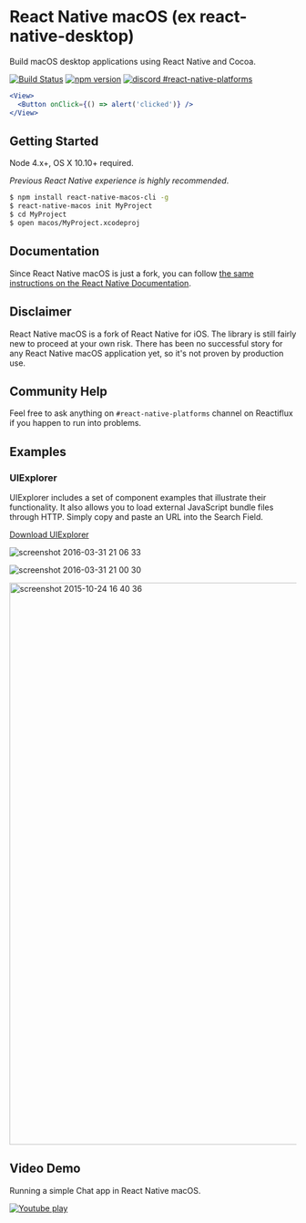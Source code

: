 # React Native macOS (ex react-native-desktop)
Build macOS desktop applications using React Native and Cocoa.

[![Build Status](https://travis-ci.org/ptmt/react-native-macos.svg)](https://travis-ci.org/ptmt/react-native-macos)
[![npm version](https://badge.fury.io/js/react-native-macos.svg)](https://badge.fury.io/js/react-native-macos)
[![discord #react-native-platforms](https://img.shields.io/badge/reactiflux-%23react--native--platforms-blue.svg)](http://reactiflux.com)

```jsx
<View>
  <Button onClick={() => alert('clicked')} />
</View>
```

## Getting Started
Node 4.x+, OS X 10.10+ required.

*Previous React Native experience is highly recommended*.

``` bash
$ npm install react-native-macos-cli -g
$ react-native-macos init MyProject
$ cd MyProject
$ open macos/MyProject.xcodeproj
```

## Documentation
Since React Native macOS is just a fork, you can follow [the same instructions on the React Native Documentation](http://facebook.github.io/react-native/docs/getting-started.html#content).

## Disclaimer
React Native macOS is a fork of React Native for iOS. The library is still fairly new to proceed at your own risk. There has been no successful story for any React Native macOS application yet, so it's not proven by production use.

## Community Help
Feel free to ask anything on `#react-native-platforms` channel on Reactiflux if you happen to run into problems.

## Examples
### UIExplorer
UIExplorer includes a set of component examples that illustrate their functionality. It also allows you to load external JavaScript bundle files through HTTP. Simply copy and paste an URL into the Search Field.

[Download UIExplorer](https://github.com/ptmt/react-native-macos/files/199128/UIExplorer.zip)

![screenshot 2016-03-31 21 06 33](https://cloud.githubusercontent.com/assets/1004115/14185918/91648d8c-f784-11e5-82b6-fcd08b74b89a.png)

![screenshot 2016-03-31 21 00 30](https://cloud.githubusercontent.com/assets/1004115/14185806/1cd2dfdc-f784-11e5-8c14-de0ca21f7ead.png)

<img width="986" alt="screenshot 2015-10-24 16 40 36" src="https://cloud.githubusercontent.com/assets/1004115/14185895/7c133eb0-f784-11e5-8e3c-ca36aa351a26.png">

## Video Demo
Running a simple Chat app in React Native macOS.

[![Youtube play](https://cloud.githubusercontent.com/assets/1004115/11685246/75db9d6a-9e99-11e5-8378-1d5cea6053c0.png)](https://www.youtube.com/watch?v=m1-LNKIuqtI)

